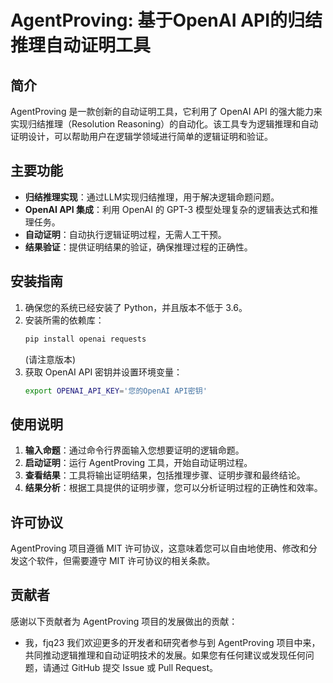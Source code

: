 # AgentProving: 基于OpenAI API的归结推理自动证明工具
## 简介
AgentProving 是一款创新的自动证明工具，它利用了 OpenAI API 的强大能力来实现归结推理（Resolution Reasoning）的自动化。该工具专为逻辑推理和自动证明设计，可以帮助用户在逻辑学领域进行简单的逻辑证明和验证。
## 主要功能
- **归结推理实现**：通过LLM实现归结推理，用于解决逻辑命题问题。
- **OpenAI API 集成**：利用 OpenAI 的 GPT-3 模型处理复杂的逻辑表达式和推理任务。
- **自动证明**：自动执行逻辑证明过程，无需人工干预。
- **结果验证**：提供证明结果的验证，确保推理过程的正确性。
## 安装指南
1. 确保您的系统已经安装了 Python，并且版本不低于 3.6。
2. 安装所需的依赖库：
   ```sh
   pip install openai requests
   ```
   (请注意版本)
3. 获取 OpenAI API 密钥并设置环境变量：
   ```sh
   export OPENAI_API_KEY='您的OpenAI API密钥'
   ```
## 使用说明
1. **输入命题**：通过命令行界面输入您想要证明的逻辑命题。
2. **启动证明**：运行 AgentProving 工具，开始自动证明过程。
3. **查看结果**：工具将输出证明结果，包括推理步骤、证明步骤和最终结论。
4. **结果分析**：根据工具提供的证明步骤，您可以分析证明过程的正确性和效率。
## 许可协议
AgentProving 项目遵循 MIT 许可协议，这意味着您可以自由地使用、修改和分发这个软件，但需要遵守 MIT 许可协议的相关条款。
## 贡献者
感谢以下贡献者为 AgentProving 项目的发展做出的贡献：
- 我，fjq23
我们欢迎更多的开发者和研究者参与到 AgentProving 项目中来，共同推动逻辑推理和自动证明技术的发展。如果您有任何建议或发现任何问题，请通过 GitHub 提交 Issue 或 Pull Request。
